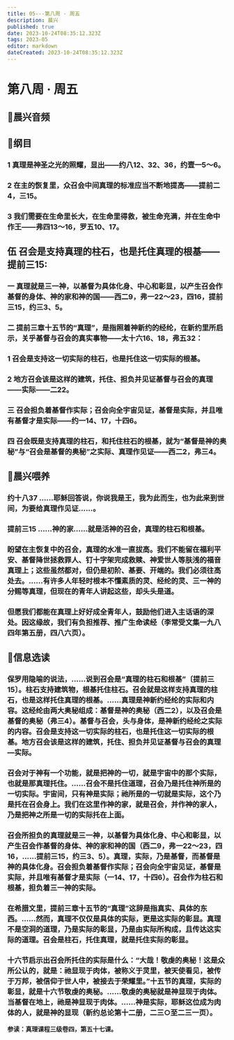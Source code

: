 ```yaml
---
title: 05---第八周 · 周五
description: 晨兴
published: true
date: 2023-10-24T08:35:12.323Z
tags: 2023-05
editor: markdown
dateCreated: 2023-10-24T08:35:12.323Z
---
```


# 第八周 · 周五
## 🎵晨兴音频

## 📖纲目

### 1  真理是神圣之光的照耀，显出——约八12、32、36，约壹一5～6。

### 2  在主的恢复里，众召会中间真理的标准应当不断地提高——提前二4，三15。

### 3  我们需要在生命里长大，在生命里得救，被生命充满，并在生命中作王——弗四13～16，罗五10、17。

## 伍  召会是支持真理的柱石，也是托住真理的根基——提前三15:

### 一  真理就是三一神，以基督为具体化身、中心和彰显，以产生召会作基督的身体、神的家和神的国——西二9，弗一22～23，四16，提前三15，约三3、5。

### 二  提前三章十五节的“真理”，是指照着神新约的经纶，在新约里所启示，关乎基督与召会的真实事物——太十六16、18，弗五32：

### 1  召会是支持这一切实际的柱石，也是托住这一切实际的根基。

### 2  地方召会该是这样的建筑，托住、担负并见证基督与召会的真理——实际——二22。

### 三  召会担负着基督作实际；召会向全宇宙见证，基督是实际，并且唯有基督才是实际——约一14、17，十四6。

### 四  召会既是支持真理的柱石，和托住柱石的根基，就为“基督是神的奥秘”与“召会是基督的奥秘”之实际、真理作见证——西二2，弗三4。

## 📖晨兴喂养

### **约十八37    ……耶稣回答说，你说我是王，我为此而生，也为此来到世间，为要给真理作见证……。**

### **提前三15    ……神的家……就是活神的召会，真理的柱石和根基。**

### 盼望在主恢复中的召会，真理的水准一直拔高。我们不能留在福利平安、基督降世拯救罪人、钉十字架完成救赎、神爱世人等肤浅的福音真理上；这些虽然都对，但仍是初阶、基要、开端的。我们必须往高处去。……有许多人年轻时根本不懂素质的灵、经纶的灵、三一神的分赐等真理，但现在的青年人讲起这些，却头头是道。

### 但愿我们都能在真理上好好成全青年人，鼓励他们进入主话语的深处。因这缘故，我们有负担推荐、推广生命读经（李常受文集一九八四年第五册，四八六页）。

## 📖信息选读

### 保罗用隐喻的说法，……说到召会是“真理的柱石和根基”〔提前三15〕。柱石支持建筑物，根基托住柱石。召会就是这样支持真理的柱石，也是这样托住真理的根基。……真理是神新约经纶的实际和内容。这经纶由两大奥秘组成：基督是神的奥秘（西二2），以及召会是基督的奥秘（弗三4）。基督与召会，头与身体，是神新约经纶之实际的内容。召会是支持这一切实际的柱石，也是托住这一切实际的根基。地方召会该是这样的建筑，托住、担负并见证基督与召会的真理—实际。

### 召会对于神有一个功能，就是把神的一切，就是宇宙中的那个实际，也就是那真理托住。……召会不是托住道理，召会乃是托住神所是的一切实际。宇宙间，只有神是实际；祂所是的一切就是实际，这个乃是托在召会身上。我们在这里作神的家，就是召会，并作神的家人，乃是把神之所是一切的实际托在上面。

### 召会所担负的真理就是三一神，以基督为具体化身、中心和彰显，以产生召会作基督的身体、神的家和神的国（西二9，弗一22～23，四16，……提前三15，约三3、5）。真理，实际，乃是基督，而基督是神的具体化身。召会担负着基督作实际；召会向全宇宙见证，基督是实际，并且唯有基督才是实际（一14、17，十四6）。召会作为柱石和根基，担负着三一神的实际。

### 在希腊文里，提前三章十五节的“真理”这辞是指真实、具体的东西。……然而，真理不仅仅是具体的实际，更是这实际的彰显。真理不是空洞的道理，乃是实际的彰显，乃是由实际所构成，且传达这实际的道理。召会是柱石，托住真理，就是托住实际的彰显。

### 十六节启示出召会所托住的实际是什么：“大哉！敬虔的奥秘！这是众所公认的，就是：祂显现于肉体，被称义于灵里，被天使看见，被传于万邦，被信仰于世人中，被接去于荣耀里。”十五节的真理，实际的彰显，就是十六节敬虔的奥秘。……敬虔的奥秘就是神显现于肉体。当基督在地上，祂是神显现于肉体。……神是实际，耶稣这位成为肉体的人，就是神的显现（新约总论第十二册，二三○至二三一页）。

**参读：真理课程三级卷四，第五十七课。**
<!-- Google tag (gtag.js) -->
<script async src="https://www.googletagmanager.com/gtag/js?id=G-1P8709Z16T"></script>
<script>
  window.dataLayer = window.dataLayer || [];
  function gtag(){dataLayer.push(arguments);}
  gtag('js', new Date());

  gtag('config', 'G-1P8709Z16T');
</script>
